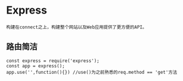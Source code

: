 # Express
    构建在connect之上，构建整个网站以及Web应用提供了更方便的API。
## 路由简洁
    const express = require('express');
    const app = express();
    app.use('',function(){}) //use()为之前熟悉的req.method == 'get'方法
